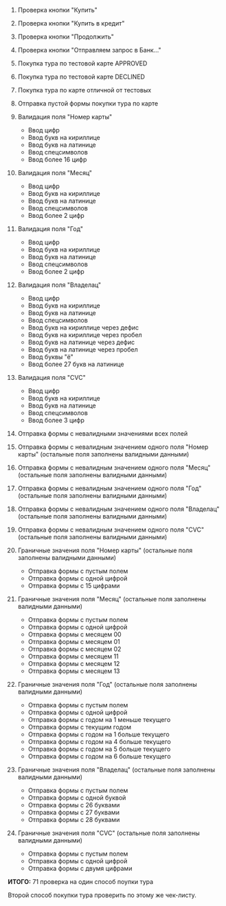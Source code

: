 1. Проверка кнопки "Купить"
2. Проверка кнопки "Купить в кредит"
3. Проверка кнопки "Продолжить"
4. Проверка кнопки "Отправляем запрос в Банк..."


5. Покупка тура по тестовой карте APPROVED
6. Покупка тура по тестовой карте DECLINED
7. Покупка тура по карте отличной от тестовых
8. Отправка пустой формы покупки тура по карте
9. Валидация поля "Номер карты"
    - Ввод цифр
    - Ввод букв на кириллице
    - Ввод букв на латинице
    - Ввод спецсимволов
    - Ввод более 16 цифр
10. Валидация поля "Месяц"
     - Ввод цифр
     - Ввод букв на кириллице
     - Ввод букв на латинице
     - Ввод спецсимволов
     - Ввод более 2 цифр
11. Валидация поля "Год"
     - Ввод цифр
     - Ввод букв на кириллице
     - Ввод букв на латинице
     - Ввод спецсимволов
     - Ввод более 2 цифр
12. Валидация поля "Владелац"
     - Ввод цифр
     - Ввод букв на кириллице
     - Ввод букв на латинице
     - Ввод спецсимволов
     - Ввод букв на кириллице через дефис
     - Ввод букв на кириллице через пробел
     - Ввод букв на латинице через дефис
     - Ввод букв на латинице через пробел
     - Ввод буквы "ё"
     - Ввод более 27 букв на латинице
13. Валидация поля "CVC"
     - Ввод цифр
     - Ввод букв на кириллице
     - Ввод букв на латинице
     - Ввод спецсимволов
     - Ввод более 3 цифр
14. Отправка формы с невалидными значениями всех полей
15. Отправка формы с невалидным значением одного поля "Номер карты" (остальные поля заполнены валидными данными)
16. Отправка формы с невалидным значением одного поля "Месяц" (остальные поля заполнены валидными данными)
17. Отправка формы с невалидным значением одного поля "Год" (остальные поля заполнены валидными данными)
18. Отправка формы с невалидным значением одного поля "Владелац" (остальные поля заполнены валидными данными)
19. Отправка формы с невалидным значением одного поля "CVC" (остальные поля заполнены валидными данными)
20. Граничные значения поля "Номер карты" (остальные поля заполнены валидными данными)
    - Отправка формы с пустым полем
    - Отправка формы с одной цифрой
    - Отправка формы с 15 цифрами
21. Граничные значения поля "Месяц" (остальные поля заполнены валидными данными)
    - Отправка формы с пустым полем
    - Отправка формы с одной цифрой
    - Отправка формы с месяцем 00
    - Отправка формы с месяцем 01
    - Отправка формы с месяцем 02
    - Отправка формы с месяцем 11
    - Отправка формы с месяцем 12
    - Отправка формы с месяцем 13
22. Граничные значения поля "Год" (остальные поля заполнены валидными данными)
    - Отправка формы с пустым полем
    - Отправка формы с одной цифрой
    - Отправка формы с годом на 1 меньше текущего
    - Отправка формы с текущим годом
    - Отправка формы с годом на 1 больше текущего
    - Отправка формы с годом на 4 больше текущего
    - Отправка формы с годом на 5 больше текущего
    - Отправка формы с годом на 6 больше текущего
23. Граничные значения поля "Владелац" (остальные поля заполнены валидными данными)
    - Отправка формы с пустым полем
    - Отправка формы с одной буквой
    - Отправка формы с 26 буквами
    - Отправка формы с 27 буквами
    - Отправка формы с 28 буквами
24. Граничные значения поля "CVC" (остальные поля заполнены валидными данными)
    - Отправка формы с пустым полем
    - Отправка формы с одной цифрой
    - Отправка формы с двумя цифрами

**ИТОГО:** 71 проверка на один способ поупки тура

Второй способ покупки тура проверить по этому же чек-листу.